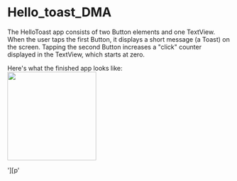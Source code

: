 # Hello_toast_DMA
The HelloToast app consists of two Button elements and one TextView. When the user taps the first Button, it displays a short message (a Toast) on the screen. Tapping the second Button increases a "click" counter displayed in the TextView, which starts at zero.

Here's what the finished app looks like:<br>
<img src="https://user-images.githubusercontent.com/47654039/111605345-51dfda80-87fe-11eb-939c-c77ed28ce09a.gif" width=200 align=center>


'][p'